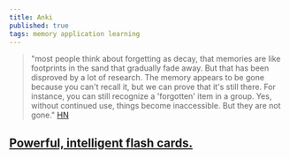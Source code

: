 ```yaml
---
title: Anki 
published: true
tags: memory application learning
---
```

> "most people think about forgetting as decay, that memories are like footprints in the sand that gradually fade away. But that has been disproved by a lot of research. The memory appears to be gone because you can't recall it, but we can prove that it's still there. For instance, you can still recognize a 'forgotten' item in a group. Yes, without continued use, things become inaccessible. But they are not gone." [HN](https://apps.ankiweb.net/)

## [Powerful, intelligent flash cards.](https://news.ycombinator.com/item?id=17706776)
